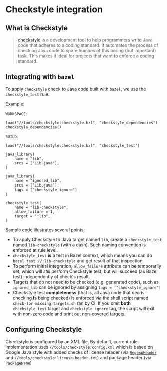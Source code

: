# Checkstyle integration

## What is Checkstyle

>[checkstyle](http://checkstyle.sourceforge.net/) is a development tool to 
help programmers write Java code that adheres to a coding standard. 
It automates the process of checking Java code to spare humans of this 
boring (but important) task. This makes it ideal for projects that want to 
enforce a coding standard.

## Integrating with `bazel`

To apply `checkstyle` check to Java code built with `bazel`, 
we use the `checkstyle_test` rule.

Example:

`WORKSPACE`:
```
load("//tools/checkstyle:checkstyle.bzl", "checkstyle_dependencies")
checkstyle_dependencies()
```

`BUILD`:

```
load("//tools/checkstyle:checkstyle.bzl", "checkstyle_test")

java_library(
    name = "lib",
    srcs = ["Lib.java"],
)

java_library(
    name = "ignored_lib",
    srcs = ["Lib.java"],
    tags = ["checkstyle_ignore"]
)

checkstyle_test(
    name = "lib-checkstyle",
    allow_failure = 1,
    target = ":lib",
)

```

Sample code illustrates several points:
* To apply Checkstyle to Java target named `lib`, create a `checkstyle_test` 
named `lib-checkstyle` (with a dash). Such naming convention is enforced at rule level.
* `checkstyle_test` **is** a test in Bazel context, which means you can do 
`bazel test //:lib-checkstyle` and get result of that inspection.
* To perform initial integration, `allow_failure` attribute can be temporarily set,
which will _still_ perform Checkstyle test, but will succeed (as Bazel test) 
independently of check's result.
* Targets that do not need to be checked (e.g. generated code), such as `ignored_lib`
can be ignored by assigning `tags = ["checkstyle_ignore"]`
* Checkstyle test **completeness** (that is, all Java code that _needs_ checking 
**is** being checked) is enforced via the shell script named `check-for-missing-targets.sh` 
ran by CI. If you omit **both** `checkstyle_test` target and `checkstyle_ignore` tag, the script
will exit with non-zero code and print out non-covered targets.

## Configuring Checkstyle

Checkstyle is configured by an XML file. By default, current rule implementation uses
`//tools/checkstyle:config.xml` which is based on Google Java style 
with added checks of license header 
(via [`RegexpHeader`](http://checkstyle.sourceforge.net/config_header.html#RegexpHeader) 
and `//tools/checkstyle:license-header.txt`) and package header 
(via [`PackageName`](http://checkstyle.sourceforge.net/config_naming.html#PackageName))
